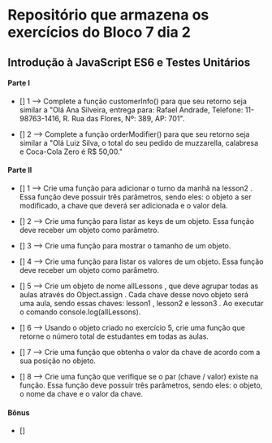 # Repositório que armazena os exercícios do Bloco 7 dia 2

## Introdução à JavaScript ES6 e Testes Unitários

#### Parte I

- [] 1 --> Complete a função customerInfo() para que seu retorno seja similar a "Olá Ana Silveira, entrega para: Rafael Andrade, Telefone: 11-98763-1416, R. Rua das Flores, Nº: 389, AP: 701".

- [] 2 --> Complete a função orderModifier() para que seu retorno seja similar a "Olá Luiz Silva, o total do seu pedido de muzzarella, calabresa e Coca-Cola Zero é R$ 50,00."

#### Parte II

- [] 1 --> Crie uma função para adicionar o turno da manhã na lesson2 . Essa função deve possuir três parâmetros, sendo eles: o objeto a ser modificado, a chave que deverá ser adicionada e o valor dela.

- [] 2 --> Crie uma função para listar as keys de um objeto. Essa função deve receber um objeto como parâmetro.

- [] 3 --> Crie uma função para mostrar o tamanho de um objeto.

- [] 4 --> Crie uma função para listar os valores de um objeto. Essa função deve receber um objeto como parâmetro.

- [] 5 --> Crie um objeto de nome allLessons , que deve agrupar todas as aulas através do Object.assign . Cada chave desse novo objeto será uma aula, sendo essas chaves: lesson1 , lesson2 e lesson3 . Ao executar o comando console.log(allLessons).

- [] 6 --> Usando o objeto criado no exercício 5, crie uma função que retorne o número total de estudantes em todas as aulas.

- [] 7 --> Crie uma função que obtenha o valor da chave de acordo com a sua posição no objeto.

- [] 8 --> Crie uma função que verifique se o par (chave / valor) existe na função. Essa função deve possuir três parâmetros, sendo eles: o objeto, o nome da chave e o valor da chave.

#### Bônus

- []
